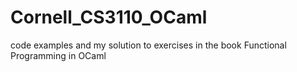# Cornell_CS3110_OCaml
code examples and my solution to exercises in the book Functional Programming in OCaml 
